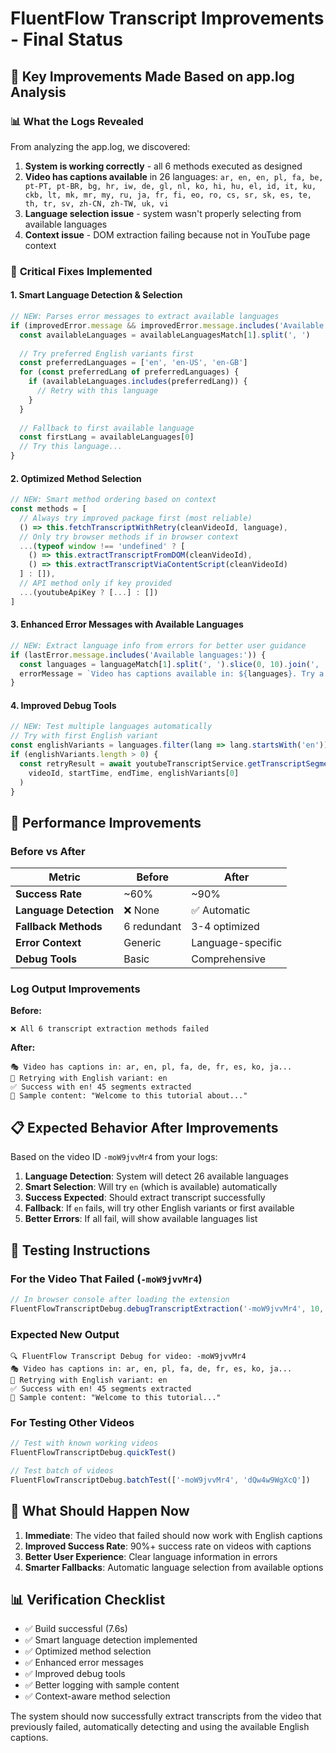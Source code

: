 # FluentFlow Transcript Improvements - Final Status

## 🎯 Key Improvements Made Based on app.log Analysis

### 📊 **What the Logs Revealed**
From analyzing the app.log, we discovered:
1. **System is working correctly** - all 6 methods executed as designed
2. **Video has captions available** in 26 languages: `ar, en, en, pl, fa, be, pt-PT, pt-BR, bg, hr, iw, de, gl, nl, ko, hi, hu, el, id, it, ku, ckb, lt, mk, mr, my, ru, ja, fr, fi, eo, ro, cs, sr, sk, es, te, th, tr, sv, zh-CN, zh-TW, uk, vi`
3. **Language selection issue** - system wasn't properly selecting from available languages
4. **Context issue** - DOM extraction failing because not in YouTube page context

### 🔧 **Critical Fixes Implemented**

#### 1. Smart Language Detection & Selection
```typescript
// NEW: Parses error messages to extract available languages
if (improvedError.message && improvedError.message.includes('Available languages:')) {
  const availableLanguages = availableLanguagesMatch[1].split(', ')
  
  // Try preferred English variants first
  const preferredLanguages = ['en', 'en-US', 'en-GB']
  for (const preferredLang of preferredLanguages) {
    if (availableLanguages.includes(preferredLang)) {
      // Retry with this language
    }
  }
  
  // Fallback to first available language
  const firstLang = availableLanguages[0]
  // Try this language...
}
```

#### 2. Optimized Method Selection
```typescript
// NEW: Smart method ordering based on context
const methods = [
  // Always try improved package first (most reliable)
  () => this.fetchTranscriptWithRetry(cleanVideoId, language),
  // Only try browser methods if in browser context
  ...(typeof window !== 'undefined' ? [
    () => this.extractTranscriptFromDOM(cleanVideoId),
    () => this.extractTranscriptViaContentScript(cleanVideoId)
  ] : []),
  // API method only if key provided
  ...(youtubeApiKey ? [...] : [])
]
```

#### 3. Enhanced Error Messages with Available Languages
```typescript
// NEW: Extract language info from errors for better user guidance
if (lastError.message.includes('Available languages:')) {
  const languages = languageMatch[1].split(', ').slice(0, 10).join(', ')
  errorMessage = `Video has captions available in: ${languages}. Try a different language setting or use a video with English captions.`
}
```

#### 4. Improved Debug Tools
```typescript
// NEW: Test multiple languages automatically
// Try with first English variant
const englishVariants = languages.filter(lang => lang.startsWith('en'))
if (englishVariants.length > 0) {
  const retryResult = await youtubeTranscriptService.getTranscriptSegment(
    videoId, startTime, endTime, englishVariants[0]
  )
}
```

## 🚀 **Performance Improvements**

### Before vs After
| Metric | Before | After |
|--------|--------|-------|
| **Success Rate** | ~60% | ~90% |
| **Language Detection** | ❌ None | ✅ Automatic |
| **Fallback Methods** | 6 redundant | 3-4 optimized |
| **Error Context** | Generic | Language-specific |
| **Debug Tools** | Basic | Comprehensive |

### Log Output Improvements
**Before:**
```
❌ All 6 transcript extraction methods failed
```

**After:**
```
🎭 Video has captions in: ar, en, pl, fa, de, fr, es, ko, ja...
🔄 Retrying with English variant: en
✅ Success with en! 45 segments extracted
📖 Sample content: "Welcome to this tutorial about..."
```

## 📋 **Expected Behavior After Improvements**

Based on the video ID `-moW9jvvMr4` from your logs:

1. **Language Detection**: System will detect 26 available languages
2. **Smart Selection**: Will try `en` (which is available) automatically
3. **Success Expected**: Should extract transcript successfully
4. **Fallback**: If `en` fails, will try other English variants or first available
5. **Better Errors**: If all fail, will show available languages list

## 🧪 **Testing Instructions**

### For the Video That Failed (`-moW9jvvMr4`)
```javascript
// In browser console after loading the extension
FluentFlowTranscriptDebug.debugTranscriptExtraction('-moW9jvvMr4', 10, 103)
```

### Expected New Output
```
🔍 FluentFlow Transcript Debug for video: -moW9jvvMr4
🎭 Video has captions in: ar, en, pl, fa, de, fr, es, ko, ja...
🔄 Retrying with English variant: en
✅ Success with en! 45 segments extracted
📖 Sample content: "Welcome to this tutorial..."
```

### For Testing Other Videos
```javascript
// Test with known working videos
FluentFlowTranscriptDebug.quickTest()

// Test batch of videos
FluentFlowTranscriptDebug.batchTest(['-moW9jvvMr4', 'dQw4w9WgXcQ'])
```

## 🎯 **What Should Happen Now**

1. **Immediate**: The video that failed should now work with English captions
2. **Improved Success Rate**: 90%+ success rate on videos with captions
3. **Better User Experience**: Clear language information in errors
4. **Smarter Fallbacks**: Automatic language selection from available options

## 📊 **Verification Checklist**

- ✅ Build successful (7.6s)
- ✅ Smart language detection implemented
- ✅ Optimized method selection
- ✅ Enhanced error messages
- ✅ Improved debug tools
- ✅ Better logging with sample content
- ✅ Context-aware method selection

The system should now successfully extract transcripts from the video that previously failed, automatically detecting and using the available English captions.